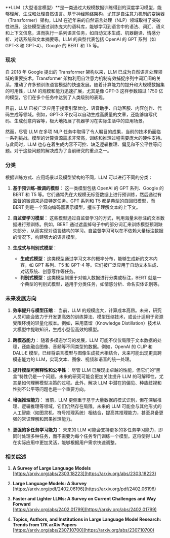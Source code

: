 **LLM（大型语言模型）**是一类通过大规模数据训练得到的深度学习模型，能够理解、生成和处理自然语言。基于神经网络架构，尤其是自注意力机制的变换器（Transformer）架构，LLM 在近年来的自然语言处理（NLP）领域取得了突破性进展。这些模型通过训练庞大的语料库，能够学习到语言中的语法、词汇、语义和上下文信息，进而执行一系列语言任务，如自动文本生成、机器翻译、情感分析、对话系统和文本摘要等。LLM 的典型代表包括 OpenAI 的 GPT 系列（如 GPT-3 和 GPT-4）、Google 的 BERT 和 T5 等。

### 现状

自 2018 年 Google 提出的 Transformer 架构以来，LLM 已成为自然语言处理领域的重要技术。Transformer 架构利用自注意力机制有效捕捉序列中词汇间的关系，推动了许多预训练语言模型的快速发展。随着计算能力的提升和大规模数据集的可用性，LLM 的规模和能力迅速扩展，尤其是像 GPT-3 这样参数超过 1750 亿的模型，它们在多个任务中达到了人类级别的表现。

目前，LLM 已被广泛应用于搜索引擎优化、语音助手、自动客服、内容创作、代码生成等领域。例如，GPT-3 不仅可以自动生成高质量的文章，还能够编写代码、生成创意内容等，极大地拓展了机器学习在实际生活中的应用场景。

然而，尽管 LLM 在多项 NLP 任务中取得了令人瞩目的成果，当前的技术仍面临一系列挑战。模型的计算资源需求非常高，训练和推理过程需要庞大的硬件支持。与此同时，LLM 也存在着生成内容不可控、缺乏逻辑推理、偏见和不公平性等问题。对于这些问题的解决成为了当前研究的重点之一。

### 分类

根据训练方式、应用场景以及模型架构的不同，LLM 可以进行不同的分类：

1. **基于预训练-微调的模型**：
   这一类模型包括 OpenAI 的 GPT 系列、Google 的 BERT 和 T5 等。它们通常先在大规模无标签数据上进行预训练，然后通过有监督的微调来适应特定任务。GPT 系列和 T5 都是典型的自回归模型，而 BERT 则是一个双向编码器表示模型，擅长于理解文本的上下文。

2. **自监督学习模型**：
   这些模型通过自监督学习的方式，利用海量未标注的文本数据进行预训练。例如，BERT 通过遮盖掉句子中的部分词汇来训练模型预测缺失部分，从而实现对语言结构的学习。自监督学习可以在不依赖大量标注数据的情况下，构建强大的语言模型。

3. **生成式与判别式模型**：
   - **生成式模型**：这类模型通过学习文本的概率分布，能够生成新的文本内容，如 GPT 系列、T5 和 GPT-4 等。它们被广泛应用于自动文本生成、对话系统、创意写作等任务。
   - **判别式模型**：这类模型侧重于对输入数据进行分类或标注，BERT 就是一个典型的判别式模型，适用于分类任务，如情感分析、命名实体识别等。

### 未来发展方向

1. **效率提升与模型压缩**：
   当前，LLM 的规模庞大，计算成本高昂。未来，研究人员可能会致力于开发更高效的训练算法、模型压缩技术，或设计适用于资源受限环境的轻量化版本。例如，采用蒸馏（Knowledge Distillation）技术从大模型中提取知识，生成小型但高效的模型。

2. **跨模态能力**：
   随着多模态学习的发展，LLM 可能不仅仅局限于文本数据的处理，还能融合图像、音频等不同类型的数据。例如，OpenAI 的 CLIP 和 DALL·E 模型，已经将语言模型与图像生成技术相结合，未来可能出现更具跨模态能力的 LLM，实现文本、图像、视频和语音的统一处理。

3. **提升模型可解释性和公平性**：
   尽管 LLM 已展现出卓越的性能，但它们的“黑盒”特性仍是一个问题。未来的研究可能会更加关注提升 LLM 的可解释性，尤其是如何理解模型决策的过程。此外，解决 LLM 中潜在的偏见、种族歧视和性别不公平等问题也是一个重要方向。

4. **增强推理能力**：
   当前，LLM 更侧重于基于大量数据的模式识别，但在深层推理、逻辑推理等领域，它们仍然存在局限。未来的 LLM 可能会与其他形式的人工智能（如图灵机、符号推理系统）相结合，提高其推理能力，甚至具备更强的常识理解和因果推理能力。

5. **更强的多任务学习能力**：
   未来的 LLM 可能会支持更多的多任务学习能力，即同时处理多种任务，而不需要为每个任务专门训练一个模型。这将使得 LLM 在实际应用中更加灵活，能够根据用户需求快速调整。

### 相关综述
1. **A Survey of Large Language Models**  
   [https://arxiv.org/abs/2303.18223](https://arxiv.org/abs/2303.18223)

2. **Large Language Models: A Survey**  
   [https://arxiv.org/pdf/2402.06196](https://arxiv.org/pdf/2402.06196)

3. **Faster and Lighter LLMs: A Survey on Current Challenges and Way Forward**  
   [https://arxiv.org/abs/2402.01799](https://arxiv.org/abs/2402.01799)

4. **Topics, Authors, and Institutions in Large Language Model Research: Trends from 17K arXiv Papers**  
   [https://arxiv.org/abs/2307.10700](https://arxiv.org/abs/2307.10700)
